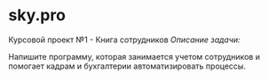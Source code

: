 # sky.pro
Курсовой проект №1 - Книга сотрудников
*Описание задачи:*

Напишите программу, которая занимается учетом сотрудников и помогает кадрам и бухгалтерии автоматизировать процессы.
